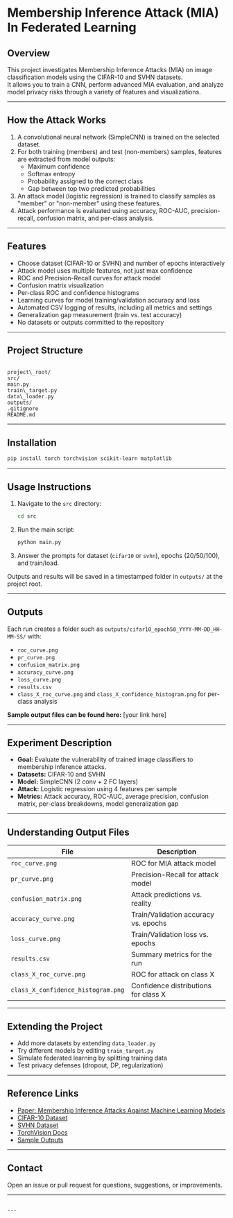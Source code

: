# Membership Inference Attack (MIA) In Federated Learning 

## Overview

This project investigates Membership Inference Attacks (MIA) on image classification models using the CIFAR-10 and SVHN datasets.  
It allows you to train a CNN, perform advanced MIA evaluation, and analyze model privacy risks through a variety of features and visualizations.

---

## How the Attack Works

1. A convolutional neural network (SimpleCNN) is trained on the selected dataset.
2. For both training (members) and test (non-members) samples, features are extracted from model outputs:  
   - Maximum confidence
   - Softmax entropy
   - Probability assigned to the correct class
   - Gap between top two predicted probabilities
3. An attack model (logistic regression) is trained to classify samples as "member" or "non-member" using these features.
4. Attack performance is evaluated using accuracy, ROC-AUC, precision-recall, confusion matrix, and per-class analysis.

---

## Features

- Choose dataset (CIFAR-10 or SVHN) and number of epochs interactively
- Attack model uses multiple features, not just max confidence
- ROC and Precision-Recall curves for attack model
- Confusion matrix visualization
- Per-class ROC and confidence histograms
- Learning curves for model training/validation accuracy and loss
- Automated CSV logging of results, including all metrics and settings
- Generalization gap measurement (train vs. test accuracy)
- No datasets or outputs committed to the repository

---

## Project Structure

```

project\_root/
src/
main.py
train\_target.py
data\_loader.py
outputs/
.gitignore
README.md

````

---

## Installation

```sh
pip install torch torchvision scikit-learn matplotlib
````

---

## Usage Instructions

1. Navigate to the `src` directory:

   ```sh
   cd src
   ```
2. Run the main script:

   ```sh
   python main.py
   ```
3. Answer the prompts for dataset (`cifar10` or `svhn`), epochs (20/50/100), and train/load.

Outputs and results will be saved in a timestamped folder in `outputs/` at the project root.

---

## Outputs

Each run creates a folder such as `outputs/cifar10_epoch50_YYYY-MM-DD_HH-MM-SS/` with:

* `roc_curve.png`
* `pr_curve.png`
* `confusion_matrix.png`
* `accuracy_curve.png`
* `loss_curve.png`
* `results.csv`
* `class_X_roc_curve.png` and `class_X_confidence_histogram.png` for per-class analysis

**Sample output files can be found here:** \[your link here]

---

## Experiment Description

* **Goal:** Evaluate the vulnerability of trained image classifiers to membership inference attacks.
* **Datasets:** CIFAR-10 and SVHN
* **Model:** SimpleCNN (2 conv + 2 FC layers)
* **Attack:** Logistic regression using 4 features per sample
* **Metrics:** Attack accuracy, ROC-AUC, average precision, confusion matrix, per-class breakdowns, model generalization gap

---

## Understanding Output Files

| File                               | Description                          |
| ---------------------------------- | ------------------------------------ |
| `roc_curve.png`                    | ROC for MIA attack model             |
| `pr_curve.png`                     | Precision-Recall for attack model    |
| `confusion_matrix.png`             | Attack predictions vs. reality       |
| `accuracy_curve.png`               | Train/Validation accuracy vs. epochs |
| `loss_curve.png`                   | Train/Validation loss vs. epochs     |
| `results.csv`                      | Summary metrics for the run          |
| `class_X_roc_curve.png`            | ROC for attack on class X            |
| `class_X_confidence_histogram.png` | Confidence distributions for class X |

---

## Extending the Project

* Add more datasets by extending `data_loader.py`
* Try different models by editing `train_target.py`
* Simulate federated learning by splitting training data
* Test privacy defenses (dropout, DP, regularization)

---

## Reference Links

* [Paper: Membership Inference Attacks Against Machine Learning Models](https://arxiv.org/abs/1610.05820)
* [CIFAR-10 Dataset](https://www.cs.toronto.edu/~kriz/cifar.html)
* [SVHN Dataset](http://ufldl.stanford.edu/housenumbers/)
* [TorchVision Docs](https://pytorch.org/vision/stable/index.html)
* [Sample Outputs](https://drive.google.com/drive/folders/18dZ6dTzLg7nqobTcdiBfnPn0mj7cQFsb?usp=drive_link) 

---

## Contact

Open an issue or pull request for questions, suggestions, or improvements.

---

```

---

```
